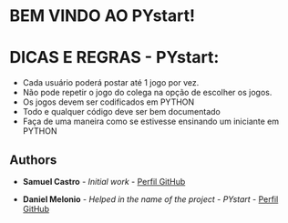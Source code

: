 <h1>BEM VINDO AO PYstart!</h1>

# DICAS E REGRAS - PYstart:

<ul>
  <li> Cada usuário poderá postar até 1 jogo por vez.</li>
  <li> Não pode repetir o jogo do colega na opção de escolher os jogos.</li>
  <li> Os jogos devem ser codificados em PYTHON</li>
  <li> Todo e qualquer código deve ser bem documentado</li>
  <li> Faça de uma maneira como se estivesse ensinando um iniciante em PYTHON </li>
</ul>


## Authors

* **Samuel Castro** - *Initial work* - [Perfil GitHub](https://github.com/samuelxcastro)

* **Daniel Melonio** - *Helped in the name of the project - PYstart* - [Perfil GitHub](https://github.com/danielcmelonio)
